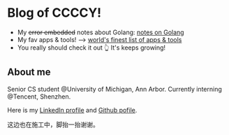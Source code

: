 # Blog of CCCCY!

* My ~~error embedded~~ notes about Golang: [notes on Golang](https://CCCCY096.github.io/about_golang)
* My fav apps & tools! --> [world's finest list of apps & tools](https://CCCCY096.github.io/fav_software)
* You really should check it out 👆 It's keeps growing!





## About me

Senior CS student @University of Michigan, Ann Arbor. Currently interning @Tencent, Shenzhen.

Here is my [LinkedIn profile](https://www.linkedin.cn/in/chengyuchen97/ "LinkedIn of Chengyu Chen") and [Github pofile](https://github.com/CCCCY096).

这边也在施工中，脚抬一抬谢谢。